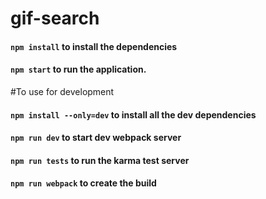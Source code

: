 # gif-search

#### `npm install` to install the dependencies
#### `npm start` to run the application.

#To use for development

#### `npm install --only=dev`  to install all the dev dependencies
#### `npm run dev` to start dev webpack server
#### `npm run tests` to run the karma test server
#### `npm run webpack` to create the build